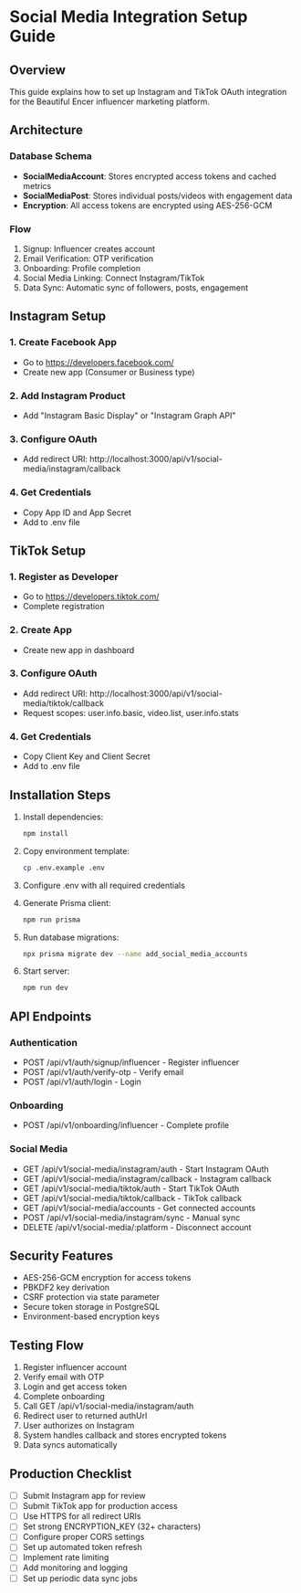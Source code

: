 # Social Media Integration Setup Guide

## Overview

This guide explains how to set up Instagram and TikTok OAuth integration for the Beautiful Encer influencer marketing platform.

## Architecture

### Database Schema
- **SocialMediaAccount**: Stores encrypted access tokens and cached metrics
- **SocialMediaPost**: Stores individual posts/videos with engagement data
- **Encryption**: All access tokens are encrypted using AES-256-GCM

### Flow
1. Signup: Influencer creates account
2. Email Verification: OTP verification
3. Onboarding: Profile completion
4. Social Media Linking: Connect Instagram/TikTok
5. Data Sync: Automatic sync of followers, posts, engagement

## Instagram Setup

### 1. Create Facebook App
- Go to https://developers.facebook.com/
- Create new app (Consumer or Business type)

### 2. Add Instagram Product
- Add "Instagram Basic Display" or "Instagram Graph API"

### 3. Configure OAuth
- Add redirect URI: http://localhost:3000/api/v1/social-media/instagram/callback

### 4. Get Credentials
- Copy App ID and App Secret
- Add to .env file

## TikTok Setup

### 1. Register as Developer
- Go to https://developers.tiktok.com/
- Complete registration

### 2. Create App
- Create new app in dashboard

### 3. Configure OAuth
- Add redirect URI: http://localhost:3000/api/v1/social-media/tiktok/callback
- Request scopes: user.info.basic, video.list, user.info.stats

### 4. Get Credentials
- Copy Client Key and Client Secret
- Add to .env file

## Installation Steps

1. Install dependencies:
   ```bash
   npm install
   ```

2. Copy environment template:
   ```bash
   cp .env.example .env
   ```

3. Configure .env with all required credentials

4. Generate Prisma client:
   ```bash
   npm run prisma
   ```

5. Run database migrations:
   ```bash
   npx prisma migrate dev --name add_social_media_accounts
   ```

6. Start server:
   ```bash
   npm run dev
   ```

## API Endpoints

### Authentication
- POST /api/v1/auth/signup/influencer - Register influencer
- POST /api/v1/auth/verify-otp - Verify email
- POST /api/v1/auth/login - Login

### Onboarding
- POST /api/v1/onboarding/influencer - Complete profile

### Social Media
- GET /api/v1/social-media/instagram/auth - Start Instagram OAuth
- GET /api/v1/social-media/instagram/callback - Instagram callback
- GET /api/v1/social-media/tiktok/auth - Start TikTok OAuth
- GET /api/v1/social-media/tiktok/callback - TikTok callback
- GET /api/v1/social-media/accounts - Get connected accounts
- POST /api/v1/social-media/instagram/sync - Manual sync
- DELETE /api/v1/social-media/:platform - Disconnect account

## Security Features

- AES-256-GCM encryption for access tokens
- PBKDF2 key derivation
- CSRF protection via state parameter
- Secure token storage in PostgreSQL
- Environment-based encryption keys

## Testing Flow

1. Register influencer account
2. Verify email with OTP
3. Login and get access token
4. Complete onboarding
5. Call GET /api/v1/social-media/instagram/auth
6. Redirect user to returned authUrl
7. User authorizes on Instagram
8. System handles callback and stores encrypted tokens
9. Data syncs automatically

## Production Checklist

- [ ] Submit Instagram app for review
- [ ] Submit TikTok app for production access
- [ ] Use HTTPS for all redirect URIs
- [ ] Set strong ENCRYPTION_KEY (32+ characters)
- [ ] Configure proper CORS settings
- [ ] Set up automated token refresh
- [ ] Implement rate limiting
- [ ] Add monitoring and logging
- [ ] Set up periodic data sync jobs
